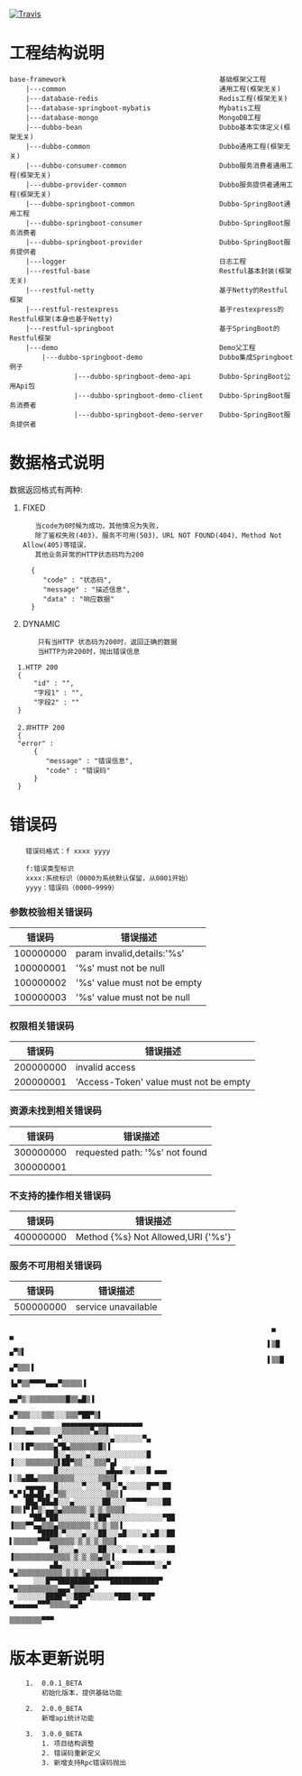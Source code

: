 [![Travis](https://img.shields.io/travis/rust-lang/rust.svg)]()

# 工程结构说明

    base-framework                                      基础框架父工程
        |---common                                      通用工程(框架无关)
        |---database-redis                              Redis工程(框架无关)
        |---database-springboot-mybatis                 Mybatis工程
        |---database-mongo                              MongoDB工程
        |---dubbo-bean                                  Dubbo基本实体定义(框架无关)
        |---dubbo-common                                Dubbo通用工程(框架无关)
        |---dubbo-consumer-common                       Dubbo服务消费者通用工程(框架无关)
        |---dubbo-provider-common                       Dubbo服务提供者通用工程(框架无关)
        |---dubbo-springboot-common                     Dubbo-SpringBoot通用工程
        |---dubbo-springboot-consumer                   Dubbo-SpringBoot服务消费者
        |---dubbo-springboot-provider                   Dubbo-SpringBoot服务提供者
        |---logger                                      日志工程
        |---restful-base                                Restful基本封装(框架无关)
        |---restful-netty                               基于Netty的Restful框架
        |---restful-restexpress                         基于restexpress的Restful框架(本身也基于Netty)
        |---restful-springboot                          基于SpringBoot的Restful框架
        |---demo                                        Demo父工程
            |---dubbo-springboot-demo                   Dubbo集成Springboot例子
                    |---dubbo-springboot-demo-api       Dubbo-SpringBoot公用Api包
                    |---dubbo-springboot-demo-client    Dubbo-SpringBoot服务消费者
                    |---dubbo-springboot-demo-server    Dubbo-SpringBoot服务提供者

# 数据格式说明


数据返回格式有两种:

1. FIXED


    ```
       当code为0时候为成功，其他情况为失败，
       除了鉴权失败(403)、服务不可用(503)、URL NOT FOUND(404)、Method Not Allow(405)等错误，
       其他业务异常的HTTP状态码均为200
    ```
         
   
   ```
     {
        "code" : "状态码",
        "message" : "描述信息",
        "data" : "响应数据"
     }
   ```

2. DYNAMIC

  ```
         只有当HTTP 状态码为200时，返回正确的数据
         当HTTP为非200时，抛出错误信息
   ```
       
   ```
     1.HTTP 200
     {
         "id" : "",
         "字段1" : "",
         "字段2" : ""
     }
     
     2.非HTTP 200
     {
     "error" :
    	 {
     		"message" : "错误信息",
     		"code" : "错误码"
     	 }
     }
   ```


# 错误码

        
        
        错误码格式：f xxxx yyyy
    
        f:错误类型标识
        xxxx:系统标识（0000为系统默认保留，从0001开始）
        yyyy：错误码（0000~9999）
        
        

###  **参数校验相关错误码**

| 错误码       |             错误描述               |
| -------     | ----------------------------------|
| 100000000   |       param invalid,details:'%s'  |
| 100000001   |       '%s' must not be null       |
| 100000002   |       '%s' value must not be empty|
| 100000003   |       '%s' value must not be null |

### **权限相关错误码**

| 错误码       |             错误描述                    |
| --------    | -------------------------------------- |
| 200000000   | invalid access                         |
| 200000001   | 'Access-Token' value must not be empty |

### **资源未找到相关错误码**

| 错误码         | 错误描述                        |
| ------------- | ------------------------------ |
| 300000000     | requested path: '%s' not found |
| 300000001     |                                |

### **不支持的操作相关错误码**

| 错误码           | 错误描述                                |
| --------------- | -------------------------------------- |
| 400000000       | Method {%s} Not Allowed,URI {'%s'}     |


### **服务不可用相关错误码**

| 错误码     |   错误描述           |
| ------    | ------------------- |
| 500000000 | service unavailable |

 
    
    
    

                                                                     ▄              ▄
                                                                    ▌▒█           ▄▀▒▌
                                                                    ▌▒▒█        ▄▀▒▒▒▐
                                                                   ▐▄▀▒▒▀▀▀▀▄▄▄▀▒▒▒▒▒▐
                                                                 ▄▄▀▒░▒▒▒▒▒▒▒▒▒█▒▒▄█▒▐
                                                               ▄▀▒▒▒░░░▒▒▒░░░▒▒▒▀██▀▒▌
                 ▄▄▄▄▄▄▄▄▄▄▄▄▄▄▄▄▄▄▄▄                         ▐▒▒▒▄▄▒▒▒▒░░░▒▒▒▒▒▒▒▀▄▒▒▌
               ▄▀░░░░░░░░░░░░▄░░░░░░░▀▄                       ▌░░▌█▀▒▒▒▒▒▄▀█▄▒▒▒▒▒▒▒█▒▐
               █░░▄░░░░▄░░░░░░░░░░░░░░█                      ▐░░░▒▒▒▒▒▒▒▒▌██▀▒▒░░░▒▒▒▀▄▌
               █░░░░░░░░░░░░▄█▄▄░░▄░░░█ ▄▄▄                  ▌░▒▄██▄▒▒▒▒▒▒▒▒▒░░░░░░▒▒▒▒▌
        ▄▄▄▄▄  █░░░░░░▀░░░░▀█░░▀▄░░░░░█▀▀░██                ▀▄▀▐▄█▄█▌▄░▀▒▒░░░░░░░░░░▒▒▒▐
        ██▄▀██▄█░░░▄░░░░░░░██░░░░▀▀▀▀▀░░░░██                ▐▒▒▐▀▐▀▒░▄▄▒▄▒▒▒▒▒▒░▒░▒░▒▒▒▒▌
         ▀██▄▀██░░░░░░░░▀░██▀░░░░░░░░░░░░░▀██               ▐▒▒▒▀▀▄▄▒▒▒▄▒▒▒▒▒▒▒▒░▒░▒░▒▒▐
           ▀████░▀░░░░▄░░░██░░░▄█░░░░▄░▄█░░██                ▌▒▒▒▒▒▒▀▀▀▒▒▒▒▒▒░▒░▒░▒░▒▒▒▌
              ▀█░░░░▄░░░░░██░░░░▄░░░▄░░▄░░░██                ▐▒▒▒▒▒▒▒▒▒▒▒▒▒▒░▒░▒░▒▒▄▒▒▐
              ▄█▄░░░░░░░░░░░▀▄░░▀▀▀▀▀▀▀▀░░▄▀                  ▀▄▒▒▒▒▒▒▒▒▒▒▒░▒░▒░▒▄▒▒▒▒▌
          ░░░█▀▀█████████▀▀▀▀████████████▀                      ▀▄▒▒▒▒▒▒▒▒▒▒▄▄▄▀▒▒▒▒▄▀
      ░░░░░░░████▀░░███▀░░░░░░▀███░░▀██▀                          ▀▄▄▄▄▄▄▀▀▀▒▒▒▒▒▄▄▀
                                                                      ▒▒▒▒▒▒▒▒▀▀▀


# 版本更新说明

        1.  0.0.1_BETA
            初始化版本，提供基础功能
        
        2.  2.0.0_BETA
            新增api统计功能
        
        3.  3.0.0_BETA
            1. 项目结构调整
            2. 错误码重新定义
            3. 新增支持Rpc错误码抛出
        

